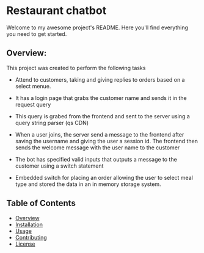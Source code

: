 # Restaurant chatbot
Welcome to my awesome project's README. Here you'll find everything you need to get started.

## Overview: 
This project was created to perform the following tasks

- Attend to customers, taking and giving replies to orders based on a select menue.

- It has a login page that grabs the customer name and sends it in the request query

- This query is grabed from the frontend and sent to the server using a query string parser (qs CDN)

- When a user joins, the server send a message to the frontend after saving the username and giving the user a session id. The frontend then sends the welcome message with the user name to the customer

- The bot has specified valid inputs that outputs a message to the customer using a switch statement

- Embedded switch for placing an order allowing the user to select meal type and stored the data in an in memory storage system.

## Table of Contents
- [Overview](#overview)
- [Installation](#installation)
- [Usage](#usage)
- [Contributing](#contributing)
- [License](#license)
